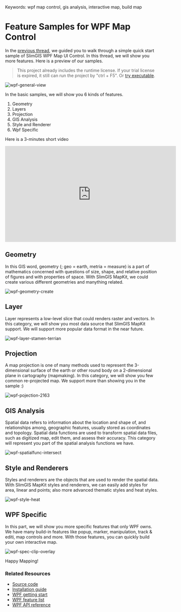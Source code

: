 Keywords: wpf map control, gis analysis, interactive map, build map

# Feature Samples for WPF Map Control

In the [previous thread](https://www.slimgis.com/developers/getting-started-wpf), we guided you to walk through a simple quick start sample of SlimGIS WPF Map UI Control. In this thread, we will show you more features. Here is a preview of our samples.

> This project already includes the runtime license. If your trial license is expired, it still can run the project by "ctrl + F5". Or [try executable](https://github.com/SlimGIS/FeatureSamplesForWPF/releases). 

![wpf-general-view](https://raw.githubusercontent.com/SlimGIS/FeatureSamplesForWPF/master/Screenshots/wpf-general-view.PNG)

In the basic samples, we will show you 6 kinds of features.

1. Geometry
2. Layers
3. Projection
4. GIS Analysis
5. Style and Renderer
6. Wpf Specific

Here is a 3-minutes short video 
<iframe width="560" height="315" src="https://www.youtube.com/embed/MdiLK8vmUuE" frameborder="0" allowfullscreen></iframe>

## Geometry
In this GIS word, geometry (; geo = earth, metria = measure) is a part of mathematics concerned with questions of size, shape, and relative position of figures and with properties of space. With SlimGIS MapKit, we could create various different geometries and manything related.

![wpf-geometry-create](https://raw.githubusercontent.com/SlimGIS/FeatureSamplesForWPF/master/Screenshots/wpf-geometry-create.PNG)

## Layer
Layer represents a low-level slice that could renders raster and vectors. In this category, we will show you most data source that SlimGIS MapKit support. We will support more popular data format in the near future.

![wpf-layer-stamen-terrian](https://raw.githubusercontent.com/SlimGIS/FeatureSamplesForWPF/master/Screenshots/wpf-layer-stamen-terrian.PNG)

## Projection
A map projection is one of many methods used to represent the 3-dimensional surface of the earth or other round body on a 2-dimensional plane in cartography (mapmaking). In this category, we will show you few common re-projected map. We support more than showing you in the sample :)

![wpf-pojection-2163](https://raw.githubusercontent.com/SlimGIS/FeatureSamplesForWPF/master/Screenshots/wpf-pojection-2163.PNG)

## GIS Analysis
Spatial data refers to information about the location and shape of, and relationships among, geographic features, usually stored as coordinates and topology. Spatial data functions are used to transform spatial data files, such as digitized map, edit them, and assess their accuracy. This category will represent you part of the spatial analysis functions we have.

![wpf-spatialfunc-intersect](https://raw.githubusercontent.com/SlimGIS/FeatureSamplesForWPF/master/Screenshots/wpf-spatialfunc-intersect.PNG)

## Style and Renderers
Styles and renderers are the objects that are used to render the spatial data. With SlimGIS MapKit styles and renderers, we can easily add styles for area, linear and points; also more advanced thematic styles and heat styles.

![wpf-style-heat](https://raw.githubusercontent.com/SlimGIS/FeatureSamplesForWPF/master/Screenshots/wpf-style-heat.PNG)

## WPF Specific
In this part, we will show you more specific features that only WPF owns. We have many build-in features like popup, marker, manipulation, track & editi, map controls and more. With those features, you can quickly build your own interactive map.

![wpf-spec-clip-overlay](https://raw.githubusercontent.com/SlimGIS/FeatureSamplesForWPF/master/Screenshots/wpf-spec-clip-overlay.PNG)

Happy Mapping!

### Related Resources

- [Source code](https://github.com/SlimGIS/QuickstartSampleForWPF)
- [Installation guide](http://www.slimgis.com/developers/installation)
- [WPF getting start](https://www.slimgis.com/developers/getting-started-wpf)
- [WPF feature list](https://www.slimgis.com/developers/features-overview-wpf)
- [WPF API reference](https://www.slimgis.com/developers/api-ref-wpf)

